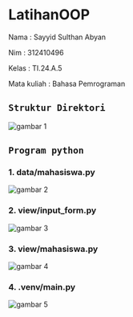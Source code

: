# LatihanOOP
Nama : Sayyid Sulthan Abyan <p>
Nim : 312410496 <p>
Kelas : TI.24.A.5 <p>
Mata kuliah : Bahasa Pemrograman <p>
## ```Struktur Direktori```
![gambar 1](https://github.com/user-attachments/assets/2af139b1-0e3c-4940-95c2-93b05d9dcb29)
## ```Program python```
### 1. data/mahasiswa.py
![gambar 2](https://github.com/user-attachments/assets/319227e5-ef93-42d7-a5e5-bf070bc3fde9)
### 2. view/input_form.py
![gambar 3](https://github.com/user-attachments/assets/99f918eb-b358-41a4-b64b-1283ad607069)
### 3. view/mahasiswa.py
![gambar 4](https://github.com/user-attachments/assets/1c5861f8-8305-4e31-bdc6-f4158449f9af)
### 4. .venv/main.py
![gambar 5](https://github.com/user-attachments/assets/fdbc2aa5-43de-4540-94b8-606f6fe318b5)
